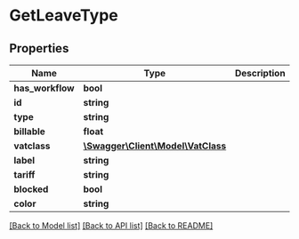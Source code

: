 # GetLeaveType

## Properties
Name | Type | Description | Notes
------------ | ------------- | ------------- | -------------
**has_workflow** | **bool** |  | [optional] 
**id** | **string** |  | [optional] 
**type** | **string** |  | [optional] 
**billable** | **float** |  | [optional] 
**vatclass** | [**\Swagger\Client\Model\VatClass**](VatClass.md) |  | [optional] 
**label** | **string** |  | [optional] 
**tariff** | **string** |  | [optional] 
**blocked** | **bool** |  | [optional] 
**color** | **string** |  | [optional] 

[[Back to Model list]](../README.md#documentation-for-models) [[Back to API list]](../README.md#documentation-for-api-endpoints) [[Back to README]](../README.md)


